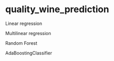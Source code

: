 # quality_wine_prediction
Linear regression 

Multilinear regression 

Random Forest 

AdaBoostingClassifier 
